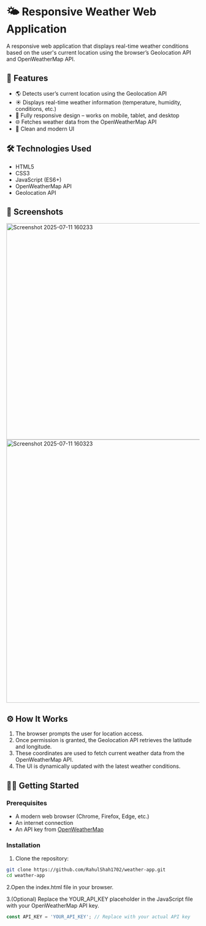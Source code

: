 # 🌤️ Responsive Weather Web Application

A responsive web application that displays real-time weather conditions based on the user's current location using the browser’s Geolocation API and OpenWeatherMap API.

## 🚀 Features

- 🌎 Detects user’s current location using the Geolocation API
- ☀️ Displays real-time weather information (temperature, humidity, conditions, etc.)
- 📱 Fully responsive design – works on mobile, tablet, and desktop
- 🌐 Fetches weather data from the OpenWeatherMap API
- 🎨 Clean and modern UI

## 🛠️ Technologies Used

- HTML5
- CSS3
- JavaScript (ES6+)
- OpenWeatherMap API
- Geolocation API

## 📸 Screenshots
<img width="878" height="565" alt="Screenshot 2025-07-11 160233" src="https://github.com/user-attachments/assets/8c3f70f2-143b-482f-b43d-8466b20230b0" />

<img width="705" height="687" alt="Screenshot 2025-07-11 160323" src="https://github.com/user-attachments/assets/6d3e83b6-454b-4cf3-8afc-cf337bc4707b" />

## ⚙️ How It Works

1. The browser prompts the user for location access.
2. Once permission is granted, the Geolocation API retrieves the latitude and longitude.
3. These coordinates are used to fetch current weather data from the OpenWeatherMap API.
4. The UI is dynamically updated with the latest weather conditions.

## 🧑‍💻 Getting Started

### Prerequisites

- A modern web browser (Chrome, Firefox, Edge, etc.)
- An internet connection
- An API key from [OpenWeatherMap](https://openweathermap.org/api)

### Installation

1. Clone the repository:

```bash
git clone https://github.com/RahulShah1702/weather-app.git
cd weather-app

```

2.Open the index.html file in your browser.

3.(Optional) Replace the YOUR_API_KEY placeholder in the JavaScript file with your OpenWeatherMap API key.

```javascript
const API_KEY = 'YOUR_API_KEY'; // Replace with your actual API key

